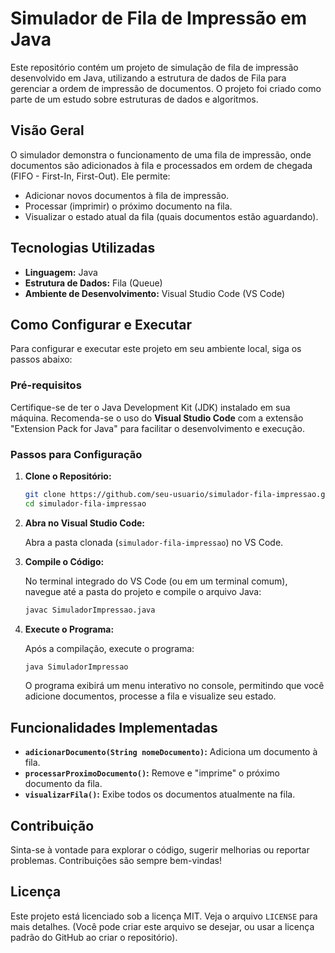# Simulador de Fila de Impressão em Java

Este repositório contém um projeto de simulação de fila de impressão desenvolvido em Java, utilizando a estrutura de dados de Fila para gerenciar a ordem de impressão de documentos. O projeto foi criado como parte de um estudo sobre estruturas de dados e algoritmos.

## Visão Geral

O simulador demonstra o funcionamento de uma fila de impressão, onde documentos são adicionados à fila e processados em ordem de chegada (FIFO - First-In, First-Out). Ele permite:

*   Adicionar novos documentos à fila de impressão.
*   Processar (imprimir) o próximo documento na fila.
*   Visualizar o estado atual da fila (quais documentos estão aguardando).

## Tecnologias Utilizadas

*   **Linguagem:** Java
*   **Estrutura de Dados:** Fila (Queue)
*   **Ambiente de Desenvolvimento:** Visual Studio Code (VS Code)

## Como Configurar e Executar

Para configurar e executar este projeto em seu ambiente local, siga os passos abaixo:

### Pré-requisitos

Certifique-se de ter o Java Development Kit (JDK) instalado em sua máquina. Recomenda-se o uso do **Visual Studio Code** com a extensão "Extension Pack for Java" para facilitar o desenvolvimento e execução.

### Passos para Configuração

1.  **Clone o Repositório:**

    ```bash
    git clone https://github.com/seu-usuario/simulador-fila-impressao.git
    cd simulador-fila-impressao
    ```

2.  **Abra no Visual Studio Code:**

    Abra a pasta clonada (`simulador-fila-impressao`) no VS Code.

3.  **Compile o Código:**

    No terminal integrado do VS Code (ou em um terminal comum), navegue até a pasta do projeto e compile o arquivo Java:

    ```bash
    javac SimuladorImpressao.java
    ```

4.  **Execute o Programa:**

    Após a compilação, execute o programa:

    ```bash
    java SimuladorImpressao
    ```

    O programa exibirá um menu interativo no console, permitindo que você adicione documentos, processe a fila e visualize seu estado.

## Funcionalidades Implementadas

*   **`adicionarDocumento(String nomeDocumento)`:** Adiciona um documento à fila.
*   **`processarProximoDocumento()`:** Remove e "imprime" o próximo documento da fila.
*   **`visualizarFila()`:** Exibe todos os documentos atualmente na fila.

## Contribuição

Sinta-se à vontade para explorar o código, sugerir melhorias ou reportar problemas. Contribuições são sempre bem-vindas!

## Licença

Este projeto está licenciado sob a licença MIT. Veja o arquivo `LICENSE` para mais detalhes. (Você pode criar este arquivo se desejar, ou usar a licença padrão do GitHub ao criar o repositório).
